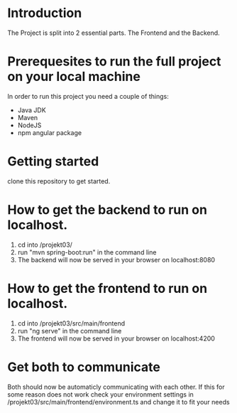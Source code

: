 # Introduction #
The Project is split into 2 essential parts. The Frontend and the Backend.

# Prerequesites to run the full project on your local machine #
In order to run this project you need a couple of things:
- Java JDK
- Maven
- NodeJS
- npm angular package

# Getting started #
clone this repository to get started.

# How to get the backend to run on localhost. #
1. cd into /projekt03/
2. run "mvn spring-boot:run" in the command line
3. The backend will now be served in your browser on localhost:8080

# How to get the frontend to run on localhost. #
1. cd into /projekt03/src/main/frontend
2. run "ng serve" in the command line
3. The frontend will now be served in your browser on localhost:4200

# Get both to communicate #
Both should now be automaticly communicating with each other. 
If this for some reason does not work check your environment settings in /projekt03/src/main/frontend/environment.ts and change it to fit your needs